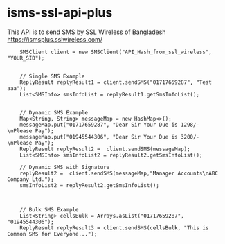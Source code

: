 # isms-ssl-api-plus


This API is to send SMS by SSL Wireless of Bangladesh
https://ismsplus.sslwireless.com/



        SMSClient client = new SMSClient("API_Hash_from_ssl_wireless", "YOUR_SID");


        // Single SMS Example
        ReplyResult replyResult1 = client.sendSMS("01717659287", "Test aaa");
        List<SMSInfo> smsInfoList = replyResult1.getSmsInfoList();


        // Dynamic SMS Example
        Map<String, String> messageMap = new HashMap<>();
        messageMap.put("01717659287", "Dear Sir Your Due is 1298/- \nPlease Pay");
        messageMap.put("01945544306", "Dear Sir Your Due is 3200/- \nPlease Pay");
        ReplyResult replyResult2 =  client.sendSMS(messageMap);
        List<SMSInfo> smsInfoList2 = replyResult2.getSmsInfoList();

        // Dynamic SMS with Signature
        replyResult2 =  client.sendSMS(messageMap,"Manager Accounts\nABC Company Ltd.");
        smsInfoList2 = replyResult2.getSmsInfoList();



        // Bulk SMS Example
        List<String> cellsBulk = Arrays.asList("01717659287", "01945544306");
        ReplyResult replyResult3 = client.sendSMS(cellsBulk, "This is Common SMS for Everyone...");
